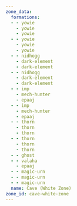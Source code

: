 ```yaml
---
zone_data:
  formations:
  - - yowie
    - yowie
    - yowie
  - - yowie
    - yowie
    - yowie
  - - nidhogg
    - dark-element
    - dark-element
  - - nidhogg
    - dark-element
    - dark-element
  - - imp
    - mech-hunter
    - epaaj
  - - imp
    - mech-hunter
    - epaaj
  - - thorn
    - thorn
    - thorn
  - - thorn
    - thorn
    - thorn
  - - ghost
  - - valaha
    - epaaj
  - - magic-urn
  - - magic-urn
  - - magic-urn
  name: Cave (White Zone)
zone_id: cave-white-zone
---
```

